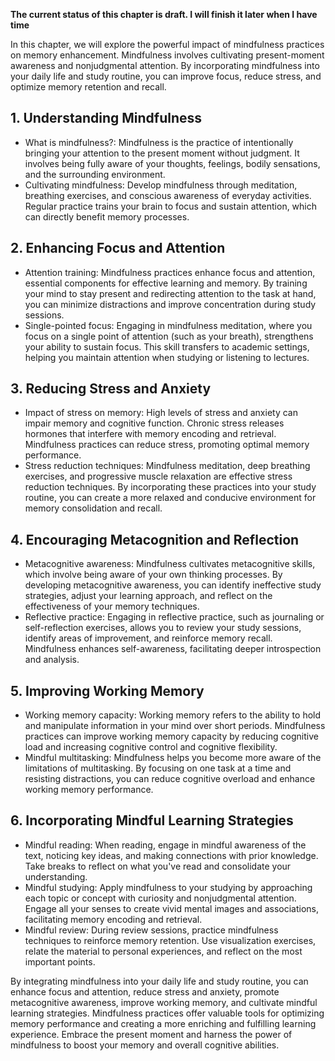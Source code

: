 **The current status of this chapter is draft. I will finish it later when I have time**

In this chapter, we will explore the powerful impact of mindfulness practices on memory enhancement. Mindfulness involves cultivating present-moment awareness and nonjudgmental attention. By incorporating mindfulness into your daily life and study routine, you can improve focus, reduce stress, and optimize memory retention and recall.

**1. Understanding Mindfulness**
--------------------------------

* What is mindfulness?: Mindfulness is the practice of intentionally bringing your attention to the present moment without judgment. It involves being fully aware of your thoughts, feelings, bodily sensations, and the surrounding environment.
* Cultivating mindfulness: Develop mindfulness through meditation, breathing exercises, and conscious awareness of everyday activities. Regular practice trains your brain to focus and sustain attention, which can directly benefit memory processes.

**2. Enhancing Focus and Attention**
------------------------------------

* Attention training: Mindfulness practices enhance focus and attention, essential components for effective learning and memory. By training your mind to stay present and redirecting attention to the task at hand, you can minimize distractions and improve concentration during study sessions.
* Single-pointed focus: Engaging in mindfulness meditation, where you focus on a single point of attention (such as your breath), strengthens your ability to sustain focus. This skill transfers to academic settings, helping you maintain attention when studying or listening to lectures.

**3. Reducing Stress and Anxiety**
----------------------------------

* Impact of stress on memory: High levels of stress and anxiety can impair memory and cognitive function. Chronic stress releases hormones that interfere with memory encoding and retrieval. Mindfulness practices can reduce stress, promoting optimal memory performance.
* Stress reduction techniques: Mindfulness meditation, deep breathing exercises, and progressive muscle relaxation are effective stress reduction techniques. By incorporating these practices into your study routine, you can create a more relaxed and conducive environment for memory consolidation and recall.

**4. Encouraging Metacognition and Reflection**
-----------------------------------------------

* Metacognitive awareness: Mindfulness cultivates metacognitive skills, which involve being aware of your own thinking processes. By developing metacognitive awareness, you can identify ineffective study strategies, adjust your learning approach, and reflect on the effectiveness of your memory techniques.
* Reflective practice: Engaging in reflective practice, such as journaling or self-reflection exercises, allows you to review your study sessions, identify areas of improvement, and reinforce memory recall. Mindfulness enhances self-awareness, facilitating deeper introspection and analysis.

**5. Improving Working Memory**
-------------------------------

* Working memory capacity: Working memory refers to the ability to hold and manipulate information in your mind over short periods. Mindfulness practices can improve working memory capacity by reducing cognitive load and increasing cognitive control and cognitive flexibility.
* Mindful multitasking: Mindfulness helps you become more aware of the limitations of multitasking. By focusing on one task at a time and resisting distractions, you can reduce cognitive overload and enhance working memory performance.

**6. Incorporating Mindful Learning Strategies**
------------------------------------------------

* Mindful reading: When reading, engage in mindful awareness of the text, noticing key ideas, and making connections with prior knowledge. Take breaks to reflect on what you've read and consolidate your understanding.
* Mindful studying: Apply mindfulness to your studying by approaching each topic or concept with curiosity and nonjudgmental attention. Engage all your senses to create vivid mental images and associations, facilitating memory encoding and retrieval.
* Mindful review: During review sessions, practice mindfulness techniques to reinforce memory retention. Use visualization exercises, relate the material to personal experiences, and reflect on the most important points.

By integrating mindfulness into your daily life and study routine, you can enhance focus and attention, reduce stress and anxiety, promote metacognitive awareness, improve working memory, and cultivate mindful learning strategies. Mindfulness practices offer valuable tools for optimizing memory performance and creating a more enriching and fulfilling learning experience. Embrace the present moment and harness the power of mindfulness to boost your memory and overall cognitive abilities.
